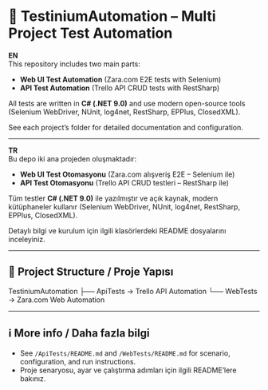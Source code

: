 # 🛒 TestiniumAutomation – Multi Project Test Automation

**EN**  
This repository includes two main parts:  
- **Web UI Test Automation** (Zara.com E2E tests with Selenium)
- **API Test Automation** (Trello API CRUD tests with RestSharp)

All tests are written in **C# (.NET 9.0)** and use modern open-source tools (Selenium WebDriver, NUnit, log4net, RestSharp, EPPlus, ClosedXML).

See each project’s folder for detailed documentation and configuration.

---

**TR**  
Bu depo iki ana projeden oluşmaktadır:  
- **Web UI Test Otomasyonu** (Zara.com alışveriş E2E – Selenium ile)
- **API Test Otomasyonu** (Trello API CRUD testleri – RestSharp ile)

Tüm testler **C# (.NET 9.0)** ile yazılmıştır ve açık kaynak, modern kütüphaneler kullanır (Selenium WebDriver, NUnit, log4net, RestSharp, EPPlus, ClosedXML).

Detaylı bilgi ve kurulum için ilgili klasörlerdeki README dosyalarını inceleyiniz.

---

## 📂 Project Structure / Proje Yapısı

TestiniumAutomation
├── ApiTests      → Trello API Automation
└── WebTests      → Zara.com Web Automation

---

## ℹ️ More info / Daha fazla bilgi

- See `/ApiTests/README.md` and `/WebTests/README.md` for scenario, configuration, and run instructions.
- Proje senaryosu, ayar ve çalıştırma adımları için ilgili README’lere bakınız.